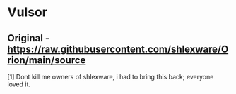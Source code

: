 # Vulsor
## Original - https://raw.githubusercontent.com/shlexware/Orion/main/source
[1] Dont kill me owners of shlexware, i had to bring this back; everyone loved it.
